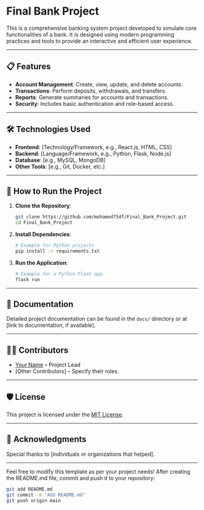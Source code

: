 # Final Bank Project

This is a comprehensive banking system project developed to simulate core functionalities of a bank. It is designed using modern programming practices and tools to provide an interactive and efficient user experience.

---

## 📋 Features
- **Account Management**: Create, view, update, and delete accounts.
- **Transactions**: Perform deposits, withdrawals, and transfers.
- **Reports**: Generate summaries for accounts and transactions.
- **Security**: Includes basic authentication and role-based access.

---

## 🛠️ Technologies Used
- **Frontend**: [Technology/Framework, e.g., React.js, HTML, CSS]
- **Backend**: [Language/Framework, e.g., Python, Flask, Node.js]
- **Database**: [e.g., MySQL, MongoDB]
- **Other Tools**: [e.g., Git, Docker, etc.]

---

## 🚀 How to Run the Project
1. **Clone the Repository**:
    ```bash
    git clone https://github.com/mohamed754f/Final_Bank_Project.git
    cd Final_Bank_Project
    ```
2. **Install Dependencies**:
    ```bash
    # Example for Python projects
    pip install -r requirements.txt
    ```
3. **Run the Application**:
    ```bash
    # Example for a Python Flask app
    flask run
    ```

---

## 📝 Documentation
Detailed project documentation can be found in the `docs/` directory or at [link to documentation, if available].

---

## 🧑‍💻 Contributors
- [Your Name](https://github.com/mohamed754f) – Project Lead
- [Other Contributors] – Specify their roles.

---

## 🛡️ License
This project is licensed under the [MIT License](LICENSE).

---

## 🌟 Acknowledgments
Special thanks to [individuals or organizations that helped].

---

Feel free to modify this template as per your project needs! After creating the README.md file, commit and push it to your repository:

```bash
git add README.md
git commit -m "Add README.md"
git push origin main
